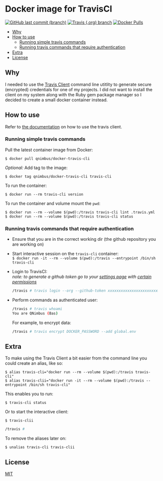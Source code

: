 # Docker image for TravisCI <!-- omit in toc -->

[![GitHub last commit (branch)](https://img.shields.io/github/last-commit/qnimbus/docker-travis-cli/master?style=for-the-badge)](https://www.github.com/QNimbus/docker-travis-cli) [![Travis (.org) branch](https://img.shields.io/travis/QNimbus/docker-travis-cli/master?style=for-the-badge)](https://travis-ci.org/github/QNimbus/docker-travis-cli) [![Docker Pulls](https://img.shields.io/docker/pulls/qnimbus/docker-travis-cli?style=for-the-badge)](https://hub.docker.com/repository/docker/qnimbus/docker-travis-cli)

- [Why](#why)
- [How to use](#how-to-use)
  - [Running simple travis commands](#running-simple-travis-commands)
  - [Running travis commands that require authentication](#running-travis-commands-that-require-authentication)
- [Extra](#extra)
- [License](#license)

## Why

I needed to use the [Travis Client](https://github.com/travis-ci/travis.rb) command line utitlity to generate secure (encrypted) credentials for one of my projects. I did not want to install the client on my system along with the Ruby gem package manager so I decided to create a small docker container instead.

## How to use

Refer to [the documentation](https://github.com/travis-ci/travis.rb#readme) on how to use the travis client.

### Running simple travis commands

Pull the latest container image from Docker:

`$ docker pull qnimbus/docker-travis-cli`

*Optional:* Add tag to the image:

`$ docker tag qnimbus/docker-travis-cli travis-cli`

To run the container:

`$ docker run --rm travis-cli version`

To run the container and volume mount the `pwd`:

`$ docker run --rm --volume $(pwd):/travis travis-cli lint .travis.yml`   
`$ docker run --rm --volume $(pwd):/travis travis-cli status`

### Running travis commands that require authentication

- Ensure that you are in the correct working dir (the github repository you are working on)
- Start interactive session on the `travis-cli` container:  
  `$ docker run -it --rm --volume $(pwd):/travis --entrypoint /bin/sh travis-cli`
- Login to TravisCI:  
  *note: to generate a github token go to your [settings page](https://github.com/settings/tokens) with [certain permissions](https://docs.travis-ci.com/user/github-oauth-scopes/#travis-ci-for-open-source-and-private-projects)*
  ```bash
  /travis # travis login --org --github-token xxxxxxxxxxxxxxxxxxxxxxxxxxxxxxxxxxxxxxxx
  ```
- Perform commands as authenticated user:   
  ```bash
  /travis # travis whoami
  You are QNimbus (Bas)
  ```

  For example, to encrypt data:

  ```bash
  /travis # travis encrypt DOCKER_PASSWORD --add global.env
  ```

## Extra

To make using the Travis Client a bit easier from the command line you could create an alias, like so:

`$ alias travis-cli="docker run --rm --volume $(pwd):/travis travis-cli"`   
`$ alias travis-clii="docker run -it --rm --volume $(pwd):/travis --entrypoint /bin/sh travis-cli"`

This enables you to run:

`$ travis-cli status`

Or to start the interactive client:

`$ travis-clii`

```bash
/travis # 
```

To remove the aliases later on:

`$ unalias travis-cli travis-clii`

## License

[MIT](LICENSE)